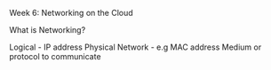 Week 6: Networking on the Cloud

What is Networking?

Logical - IP address
Physical Network - e.g MAC address
Medium or protocol to communicate